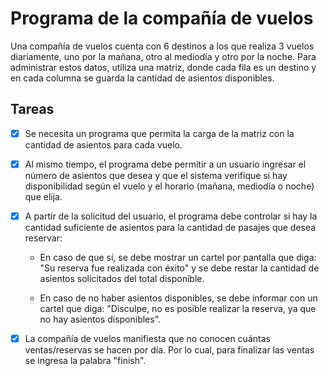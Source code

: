 # Programa de la compañía de vuelos

Una compañía de vuelos cuenta con 6 destinos a los que realiza 3 vuelos diariamente, uno por la mañana, otro al mediodía y otro por la 
noche. Para administrar estos datos, utiliza una matriz, donde cada fila es un destino y en cada columna se guarda la cantidad de 
asientos disponibles.

## Tareas

- [x] Se necesita un programa que permita la carga de la matriz con la cantidad de asientos para cada vuelo.

- [x] Al mismo tiempo, el programa debe permitir a un usuario ingresar el número de asientos que desea y que el sistema verifique si 
hay disponibilidad según el vuelo y el horario (mañana, mediodía o noche) que elija.

- [x] A partir de la solicitud del usuario, el programa debe controlar si hay la cantidad suficiente de asientos para la cantidad de 
pasajes que desea reservar:

  - En caso de que sí, se debe mostrar un cartel por pantalla que diga: "Su reserva fue realizada con éxito" y se debe restar la cantidad 
    de asientos solicitados del total disponible.

  - En caso de no haber asientos disponibles, se debe informar con un cartel que diga: "Disculpe, no es posible realizar la reserva, ya 
    que no hay asientos disponibles".

- [x] La compañía de vuelos manifiesta que no conocen cuántas ventas/reservas se hacen por día. Por lo cual, para finalizar las ventas 
se ingresa la palabra "finish".

